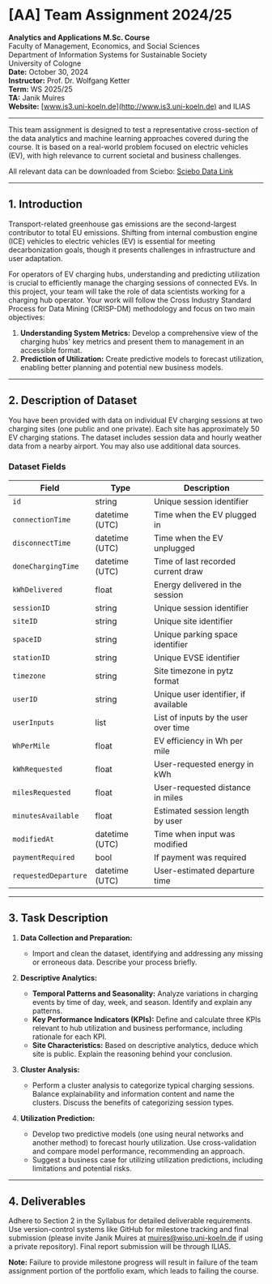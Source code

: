 # [AA] Team Assignment 2024/25

**Analytics and Applications M.Sc. Course**  
Faculty of Management, Economics, and Social Sciences  
Department of Information Systems for Sustainable Society  
University of Cologne  
**Date:** October 30, 2024  
**Instructor:** Prof. Dr. Wolfgang Ketter  
**Term:** WS 2025/25  
**TA:** Janik Muires  
**Website:** [www.is3.uni-koeln.de](http://www.is3.uni-koeln.de) and ILIAS

---

This team assignment is designed to test a representative cross-section of the data analytics and machine learning approaches covered during the course. It is based on a real-world problem focused on electric vehicles (EV), with high relevance to current societal and business challenges.

All relevant data can be downloaded from Sciebo: [Sciebo Data Link](https://uni-koeln.sciebo.de/s/59LhTdJ9c8tYgmn)

---

## 1. Introduction

Transport-related greenhouse gas emissions are the second-largest contributor to total EU emissions. Shifting from internal combustion engine (ICE) vehicles to electric vehicles (EV) is essential for meeting decarbonization goals, though it presents challenges in infrastructure and user adaptation.

For operators of EV charging hubs, understanding and predicting utilization is crucial to efficiently manage the charging sessions of connected EVs. In this project, your team will take the role of data scientists working for a charging hub operator. Your work will follow the Cross Industry Standard Process for Data Mining (CRISP-DM) methodology and focus on two main objectives:

1. **Understanding System Metrics:** Develop a comprehensive view of the charging hubs' key metrics and present them to management in an accessible format.
2. **Prediction of Utilization:** Create predictive models to forecast utilization, enabling better planning and potential new business models.

---

## 2. Description of Dataset

You have been provided with data on individual EV charging sessions at two charging sites (one public and one private). Each site has approximately 50 EV charging stations. The dataset includes session data and hourly weather data from a nearby airport. You may also use additional data sources.

### Dataset Fields
| Field                | Type         | Description |
|----------------------|--------------|-------------|
| `id`                 | string       | Unique session identifier |
| `connectionTime`     | datetime (UTC) | Time when the EV plugged in |
| `disconnectTime`     | datetime (UTC) | Time when the EV unplugged |
| `doneChargingTime`   | datetime (UTC) | Time of last recorded current draw |
| `kWhDelivered`       | float        | Energy delivered in the session |
| `sessionID`          | string       | Unique session identifier |
| `siteID`             | string       | Unique site identifier |
| `spaceID`            | string       | Unique parking space identifier |
| `stationID`          | string       | Unique EVSE identifier |
| `timezone`           | string       | Site timezone in pytz format |
| `userID`             | string       | Unique user identifier, if available |
| `userInputs`         | list         | List of inputs by the user over time |
| `WhPerMile`          | float        | EV efficiency in Wh per mile |
| `kWhRequested`       | float        | User-requested energy in kWh |
| `milesRequested`     | float        | User-requested distance in miles |
| `minutesAvailable`   | float        | Estimated session length by user |
| `modifiedAt`         | datetime (UTC) | Time when input was modified |
| `paymentRequired`    | bool         | If payment was required |
| `requestedDeparture` | datetime (UTC) | User-estimated departure time |

---

## 3. Task Description

1. **Data Collection and Preparation:**
    - Import and clean the dataset, identifying and addressing any missing or erroneous data. Describe your process briefly.

2. **Descriptive Analytics:**
    - **Temporal Patterns and Seasonality:** Analyze variations in charging events by time of day, week, and season. Identify and explain any patterns.
    - **Key Performance Indicators (KPIs):** Define and calculate three KPIs relevant to hub utilization and business performance, including rationale for each KPI.
    - **Site Characteristics:** Based on descriptive analytics, deduce which site is public. Explain the reasoning behind your conclusion.

3. **Cluster Analysis:**
    - Perform a cluster analysis to categorize typical charging sessions. Balance explainability and information content and name the clusters. Discuss the benefits of categorizing session types.

4. **Utilization Prediction:**
    - Develop two predictive models (one using neural networks and another method) to forecast hourly utilization. Use cross-validation and compare model performance, recommending an approach.
    - Suggest a business case for utilizing utilization predictions, including limitations and potential risks.

---

## 4. Deliverables

Adhere to Section 2 in the Syllabus for detailed deliverable requirements. Use version-control systems like GitHub for milestone tracking and final submission (please invite Janik Muires at muires@wiso.uni-koeln.de if using a private repository). Final report submission will be through ILIAS.

**Note:** Failure to provide milestone progress will result in failure of the team assignment portion of the portfolio exam, which leads to failing the course.